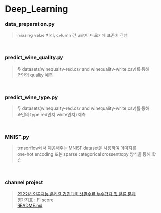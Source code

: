 # Deep_Learning

### data_preparation.py
> missing value 처리, column 간 unit이 다르기에 표준화 진행  

<br/>

### predict_wine_quality.py
> 두 datasets(winequality-red.csv and winequality-white.csv)를 통해  
> 와인의 quality 예측  

<br/>

### predict_wine_type.py
> 두 datasets(winequality-red.csv and winequality-white.csv)를 통해  
> 와인의 type(red인지 white인지) 예측

<br/>

### MNIST.py
> tensorflow에서 제공해주는 MNIST dataset을 사용하여 이미지를  
> one-hot encoding 또는 sparse categorical crossentropy 방식을 통해 학습

<br/>

### channel project
> [2022년 인공지능 온라인 경진대회 상관수로 누수감지 및 분류 문제](https://aichallenge.or.kr/competition/detail/1/task/9/taskInfo)  
> 평가지표 : F1 score  
> [README.md](https://github.com/chaeheejo/Deep_Learning/blob/main/channel_project/README.md)
